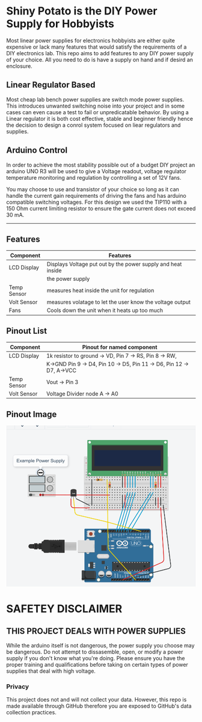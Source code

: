 # Shiny Potato is the DIY Power Supply for Hobbyists #

Most linear power supplies for electronics hobbyists are either quite expensive or lack many features that would satisfy the requirements of a DIY electronics lab. This repo aims to add features to any DIY power supply of your choice. All you need to do is have a supply on hand and if desird an enclosure.

## Linear Regulator Based ##

Most cheap lab bench power supplies are switch mode power supplies. This introduces unwanted switching noise into your project and in some cases can even cause a test to fail or unpredicatable behavior. 
By using a Linear regulator it is both cost effective, stable and beginner friendly hence the decision to design a conrol system focused on liear regulators and supplies.

## Arduino Control ##

In order to achieve the most stability possible out of a budget DIY project an arduino UNO R3 will be used to give a Voltage readout, voltage regulator temperature monitoring and regulation by controlling a set of 12V fans.

You may choose to use and transistor of your choice so long as it can handle the current gain requirements of driving the fans and has arduino compatible switching voltages. For this design we used the TIP110 with a 150 Ohm current limiting resistor to ensure the gate current does not exceed 30 mA.

_______________________________________________________________

## Features ##

| Component   | Features                      		                           |
| ----------- | -------------------------------------------------------------- |
| LCD Display | Displays Voltage put out by the power supply and heat inside   |
|             | the power supply                                               | 
| Temp Sensor | measures heat inside the unit for regulation                   | 
| Volt Sensor | measures volatage to let the user know the voltage output      | 
| Fans        | Cools down the unit when it heats up too much                  | 

## Pinout List ##
| Component   | Pinout for named component			                           |
| ----------- | -------------------------------------------------------------- |
| LCD Display | 1k resistor to ground → VD, Pin 7 → RS, Pin 8 → RW,			   |
|             | K→GND Pin 9 → D4, Pin 10 → D5, Pin 11 → D6, Pin 12 → D7, A→VCC | 
| Temp Sensor | Vout → Pin 3                                                   | 
| Volt Sensor | Voltage Divider node A → A0                                    | 

## Pinout Image ##
![Local Image](Docs/CircuitExamplePSR.png)

# SAFETEY DISCLAIMER #

## THIS PROJECT DEALS WITH POWER SUPPLIES ##

While the arduino itself is not dangerous, the power supply you choose may be dangerous. Do not attempt to dissasemble, open, or modify a power supply if you don't know what you're doing. Please ensure you have the proper training and qualifications before taking on certain types of power supplies that deal with high voltage. 

### Privacy ###

This project does not and will not collect your data. However, this repo is made available through GitHub therefore you are exposed to GitHub's data collection practices. 
